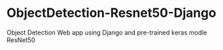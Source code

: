 # ObjectDetection-Resnet50-Django
Object Detection Web app using  Django and pre-trained keras modle ResNet50
